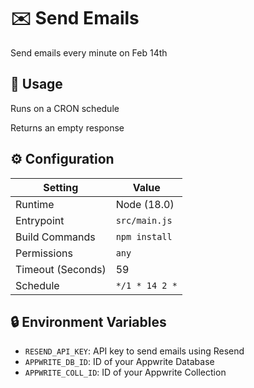 # ✉️ Send Emails

Send emails every minute on Feb 14th

## 🧰 Usage

Runs on a CRON schedule

Returns an empty response

## ⚙️ Configuration

| Setting           | Value          |
| ----------------- | -------------- |
| Runtime           | Node (18.0)    |
| Entrypoint        | `src/main.js`  |
| Build Commands    | `npm install`  |
| Permissions       | `any`          |
| Timeout (Seconds) | 59             |
| Schedule          | `*/1 * 14 2 *` |

## 🔒 Environment Variables

- `RESEND_API_KEY`: API key to send emails using Resend
- `APPWRITE_DB_ID`: ID of your Appwrite Database
- `APPWRITE_COLL_ID`: ID of your Appwrite Collection

